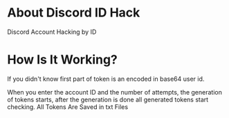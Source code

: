# About Discord ID Hack
Discord Account Hacking by ID
# How Is It Working?
If you didn't know first part of token is an encoded in base64 user id.

When you enter the account ID and the number of attempts, the generation of tokens starts, after the generation is done all generated tokens start checking.
All Tokens Are Saved in txt Files

